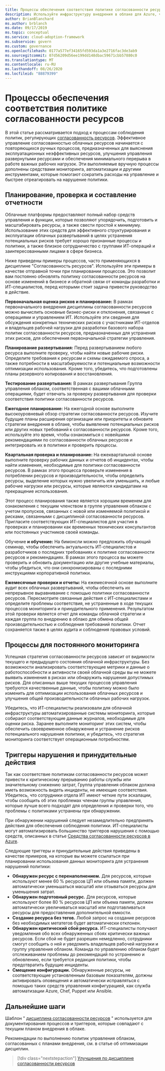 ```yaml
---
title: Процессы обеспечения соответствия политике согласованности ресурсов
description: Используйте инфраструктуру внедрения в облаке для Azure, чтобы изучить подход к созданию процессов, поддерживающих дисциплину согласованности ресурсов.
author: BrianBlanchard
ms.author: brblanch
ms.date: 09/17/2019
ms.topic: conceptual
ms.service: cloud-adoption-framework
ms.subservice: govern
ms.custom: governance
ms.openlocfilehash: 0177a577ef34165fd593da1a3e2716fac3de3ab9
ms.sourcegitcommit: 07d56209d56ee199dd148dbac59671cbb57880c0
ms.translationtype: MT
ms.contentlocale: ru-RU
ms.lasthandoff: 08/26/2020
ms.locfileid: "88879399"
---
```

# <a name="resource-consistency-policy-compliance-processes"></a>Процессы обеспечения соответствия политике согласованности ресурсов

В этой статье рассматривается подход к процессам соблюдения политик, регулирующих [согласованность ресурсов](./index.md). Эффективное управление согласованностью облачных ресурсов начинается с повторяющихся ручных процессов, предназначенных для выяснения эксплуатационных неэффективных ресурсов, улучшения управления развернутыми ресурсами и обеспечения минимального перерыва в работе важных рабочих нагрузок. Эти выполняемые вручную процессы дополнены средствами мониторинга, автоматизации и другими инструментами, которые помогают сократить расходы на управление и быстрее отреагировать на нарушение политики.

## <a name="planning-review-and-reporting-processes"></a>Планирование, проверка и составление отчетности

Облачные платформы предоставляют полный набор средств управления и функции, которые позволяют упорядочить, подготовить и масштабировать ресурсы, а также свести простой к минимуму. Использование этих средств для эффективного структурирования и эксплуатации облачных развертываний в целях устранения потенциальных рисков требует хорошо признанные процессы и политики, а также близкое сотрудничество с группами ИТ-операций и заинтересованными лицами в сфере бизнеса.

Ниже приведены примеры процессов, часто применяющихся в дисциплине "Согласованность ресурсов". Используйте эти примеры в качестве отправной точки при планировании процессов. Это позволит вам постоянно обновлять политику согласованности ресурсов на основе изменений в бизнесе и обратной связи от команды разработки и ИТ-специалистов, перед которыми стоит задача привести руководство в действие.

**Первоначальная оценка рисков и планирование:** В рамках первоначального внедрения дисциплины согласованности ресурсов можно вычислить основные бизнес-риски и отклонения, связанные с операциями и управлением ИТ. Используйте эти сведения для обсуждения конкретных технических рисков с участниками ИТ-отделов и владельцев рабочей нагрузки для разработки базового набора политик согласованности ресурсов, предназначенных для устранения этих рисков, для обеспечения первоначальной стратегии управления.

**Планирование развертывания:** Перед развертыванием любого ресурса выполните проверку, чтобы найти новые рабочие риски. Определите требования к ресурсам и схемы ожидаемого спроса, а также потребности в масштабируемости и потенциальные возможности оптимизации использования. Кроме того, убедитесь, что подготовлены планы резервного копирования и восстановления.

**Тестирование развертывания:** В рамках развертывания Группа управления облаком, соответственная с вашими облачными операциями, будет отвечать за проверку развертывания для проверки соответствия политики согласованности ресурсов.

**Ежегодное планирование:** На ежегодной основе выполните высокоуровневый обзор стратегии согласованности ресурсов. Изучите будущие планы расширения организации или приоритеты и обновите стратегии внедрения в облаке, чтобы выявление потенциальных рисков или других новых требований к согласованности ресурсов. Кроме того, используйте это время, чтобы ознакомиться с новейшими рекомендациями по согласованности облачных ресурсов и интегрировать их в политики и проверить процессы.

**Квартальная проверка и планирование:** На ежеквартальной основе выполните проверку рабочих данных и отчетов об инцидентах, чтобы найти изменения, необходимые для политики согласованности ресурсов. В рамках этого процесса проверьте изменения в потреблении ресурсов и производительности, чтобы определить ресурсы, выделение которых нужно увеличить или уменьшить, и любые рабочие нагрузки или ресурсы, которые являются кандидатами на прекращение использования.

Этот процесс планирования также является хорошим временем для ознакомления с текущим членством в группе управления облаком с учетом пропусков, связанных с новой или изменяемой политикой и рисками, связанными с дисциплиной согласованности ресурсов. Пригласите соответствующих ИТ-специалистов для участия в проверках и планировании как временных технических консультантов или постоянных участников своей команды.

Обучение **и обучение:** На бимонсли можно предложить обучающий семинар, чтобы обеспечить актуальность ИТ-специалистов и разработчиков о последних требованиях к политике согласованности ресурсов и рекомендациях. В рамках этого процесса вы можете проверить и обновить документацию или другие учебные материалы, чтобы убедиться, что они синхронизированы с последними инструкциями корпоративной политики.

**Ежемесячные проверки и отчеты:** На ежемесячной основе выполните аудит всех облачных развертываний, чтобы обеспечить их непрерывное выравнивание с помощью политики согласованности ресурсов. Пересмотрите связанные действия с ИТ-специалистами и определите проблемы соответствия, не устраненные в ходе текущих процессов мониторинга и принудительного применения. Результатом этой проверки является отчет для команды облачной стратегии и каждая группа по внедрению в облако для обмена общей производительностью и соблюдения требований политики. Отчет сохраняется также в целях аудита и соблюдения правовых условий.

## <a name="processes-for-ongoing-monitoring"></a>Процессы для постоянного мониторинга

Успешная стратегия согласованности ресурсов зависит от видимости текущего и предыдущего состояния облачной инфраструктуры. Без возможности анализировать соответствующие метрики и данные о работоспособности и активности своей облачной среды вы не можете выявить изменения в рисках или обнаружить нарушения допустимых рисков. Для описанных выше текущих процессов управления требуются качественные данные, чтобы политику можно было изменить для оптимизации использования облачных ресурсов и улучшения общей производительности облачных рабочих нагрузок.

Убедитесь, что ИТ-специалисты реализовали для облачной инфраструктуры автоматизированные системы мониторинга, которые собирают соответствующие данные журналов, необходимые для оценки риска. Заранее выполните мониторинг этих систем, чтобы обеспечить своевременное обнаружение и устранение рисков потенциального нарушения политики, и убедитесь, что стратегия мониторинга соответствует операционным потребностям.

## <a name="violation-triggers-and-enforcement-actions"></a>Триггеры нарушения и принудительные действия

Так как соответствие политикам согласованности ресурсов может привести к критическому прерыванию работы службы или значительному снижению затрат, Группа управления облаком должна иметь возможность видеть инциденты, не имеющие соответствия. Убедитесь, что сотрудники отдела ИТ имеют четкие пути эскалации, чтобы сообщить об этих проблемах членам группы управления, которые лучше всего подходят для определения и проверки того, что проблемы с политиками устранены при обнаружении.

При обнаружении нарушений следует незамедлительно предпринять действия для обеспечения соблюдения политики. ИТ-специалисты могут автоматизировать большинство триггеров нарушения с помощью средств, описанных в статье [Средства согласованности ресурсов в Azure](./toolchain.md).

Следующие триггеры и принудительные действия приведены в качестве примеров, на которые вы можете ссылаться при планировании использования данных мониторинга для устранения нарушений политики:

- **Обнаружен ресурс с перенаполнением.** Для ресурсов, которые используют менее 60 % ресурсов ЦП или объема памяти, должен автоматически уменьшаться масштаб или отзываться ресурсы для уменьшения затрат.
- **Обнаружен подготовный ресурс.** Для ресурсов, которые используют более 80 % ресурсов ЦП или объема памяти, должен автоматически увеличиваться масштаб или подготавливаться ресурсы для предоставления дополнительной емкости.
- **Создание ресурса без тегов.** Любой запрос на создание ресурсов без необходимых метатегов будет автоматически отклонен.
- **Обнаружен критический сбой ресурса.** ИТ-специалисты получают уведомления обо всех обнаруженных сбоях критически важных ресурсов. Если сбой не будет разрешен немедленно, сотрудники смогут сообщить о ней и уведомить владельцев рабочей нагрузки и группу управления облаком. Команда по управлению облаком будет отслеживанием проблемы до рекомендаций по устранению и обновлению, если требуется редакция политики, чтобы предотвратить будущие инциденты.
- **Смещение конфигурации.** Обнаруженные ресурсы, не соответствующие установленным базовым показателям, должны активировать оповещения и автоматически исправляться с помощью таких средств управления конфигурацией, как служба автоматизации Azure, Chef, Puppet или Ansible.

## <a name="next-steps"></a>Дальнейшие шаги

Шаблон " [дисциплина согласованности ресурсов](./template.md) " используется для документирования процессов и триггеров, которые совпадают с текущим планом внедрения в облаке.

Рекомендации по выполнению политик управления облаком, согласованных с планами внедрения, см. в статье об оптимизации дисциплин.

> [!div class="nextstepaction"]
> [Улучшения по дисциплине согласованности ресурсов](./discipline-improvement.md)
